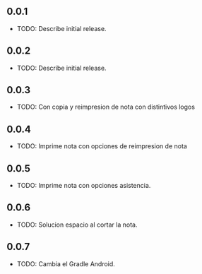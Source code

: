 ## 0.0.1

* TODO: Describe initial release.
## 0.0.2

* TODO: Describe initial release.
## 0.0.3

* TODO: Con copia y reimpresion de nota con distintivos logos

## 0.0.4

* TODO: Imprime nota con opciones de reimpresion de nota

## 0.0.5

* TODO: Imprime nota con opciones asistencia.

## 0.0.6

* TODO: Solucion espacio al cortar la nota. 
## 0.0.7

* TODO: Cambia el Gradle Android. 

